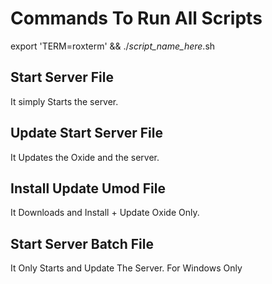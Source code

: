 # Commands To Run All Scripts
export 'TERM=roxterm' && ./*script_name_here*.sh

## Start Server File
It simply Starts the server.

## Update Start Server File
It Updates the Oxide and the server.

## Install Update Umod File
It Downloads and Install + Update Oxide Only.

## Start Server Batch File
It Only Starts and Update The Server. For Windows Only
